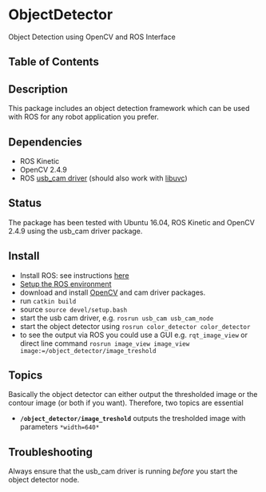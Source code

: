 # ObjectDetector
Object Detection using OpenCV and ROS Interface

## Table of Contents

## Description
This package includes an object detection framework which can be used with ROS for any robot application you prefer.

## Dependencies
* ROS Kinetic 
* OpenCV 2.4.9 
* ROS [usb_cam driver](https://github.com/ros-drivers/usb_cam) (should also work with [libuvc](https://github.com/ktossell/libuvc))

## Status 
The package has been tested with Ubuntu 16.04, ROS Kinetic and OpenCV 2.4.9 using the usb_cam driver package.

## Install
* Install ROS: see instructions [here](http://wiki.ros.org/ROS/Installation)
* [Setup the ROS environment](http://wiki.ros.org/ROS/Tutorials/InstallingandConfiguringROSEnvironment)
* download and install [OpenCV](https://docs.opencv.org/3.3.1/d7/d9f/tutorial_linux_install.html) and cam driver packages. 
* run `catkin build`
* source `source devel/setup.bash`
* start the usb cam driver, e.g. `rosrun usb_cam usb_cam_node`
* start the object detector using `rosrun color_detector color_detector`
* to see the output via ROS you could use a GUI e.g. `rqt_image_view` or direct line command `rosrun image_view image_view image:=/object_detector/image_treshold` 

## Topics
Basically the object detector can either output the thresholded image or the contour image (or both if you want). Therefore, two topics are essential 
* **`/object_detector/image_treshold`**
outputs the tresholded image with parameters `*width=640*`

## Troubleshooting
Always ensure that the usb_cam driver is running *before* you start the object detector node. 
